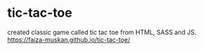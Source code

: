 # tic-tac-toe
 created classic game called tic tac toe from HTML, SASS and JS.
https://faiza-muskan.github.io/tic-tac-toe/
